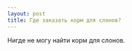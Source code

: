 ```yaml
---
layout: post 
title: Где заказать корм для слонов? 
--- 
```

Нигде не могу найти корм для слонов.